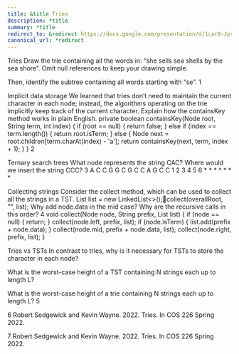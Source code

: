 ```yaml
---
title: &title Tries
description: *title
summary: *title
redirect_to: &redirect https://docs.google.com/presentation/d/1carB-JprGVhHXW83c7orLVMjKi9bh5pyAsLFIGCp3G8/edit?usp=sharing
canonical_url: *redirect
---
```


Tries
Draw the trie containing all the words in: “she sells sea shells by the sea shore”. Omit null references to keep your drawing simple.








Then, identify the subtree containing all words starting with “se”.
1

Implicit data storage
We learned that tries don’t need to maintain the current character in each node; instead, the algorithms operating on the trie implicitly keep track of the current character. Explain how the containsKey method works in plain English.
private boolean containsKey(Node root, String term, int index) {
    if (root == null) {
        return false;
    } else if (index == term.length()) {
        return root.isTerm;
    } else {
        Node next = root.children[term.charAt(index) - 'a'];
        return containsKey(next, term, index + 1);
    }
}
2

Ternary search trees
What node represents the string CAC? Where would we insert the string CCC?
3
A
C
C
G
G
C
G
C
C
A
G
C
C
1
2
3
4
5
6
*
*
*
*
*
*
*

Collecting strings
Consider the collect method, which can be used to collect all the strings in a TST.
List<String> list = new LinkedList<>();collect(overallRoot, "", list);
Why add node.data in the mid case? Why are the recursive calls in this order?
4
void collect(Node node, String prefix, List<String> list) {
    if (node == null) {
        return;
    }
    collect(node.left, prefix, list);
    if (node.isTerm) {
        list.add(prefix + node.data);
    }
    collect(node.mid, prefix + node.data, list);
    collect(node.right, prefix, list);
}

Tries vs TSTs
In contrast to tries, why is it necessary for TSTs to store the character in each node?



What is the worst-case height of a TST containing N strings each up to length L?



What is the worst-case height of a trie containing N strings each up to length L?
5

6
Robert Sedgewick and Kevin Wayne. 2022. Tries. In COS 226 Spring 2022.

7
Robert Sedgewick and Kevin Wayne. 2022. Tries. In COS 226 Spring 2022.
